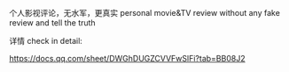 个人影视评论，无水军，更真实
personal movie&TV review
without any fake review and tell the truth

详情
check in detail:

https://docs.qq.com/sheet/DWGhDUGZCVVFwSlFi?tab=BB08J2